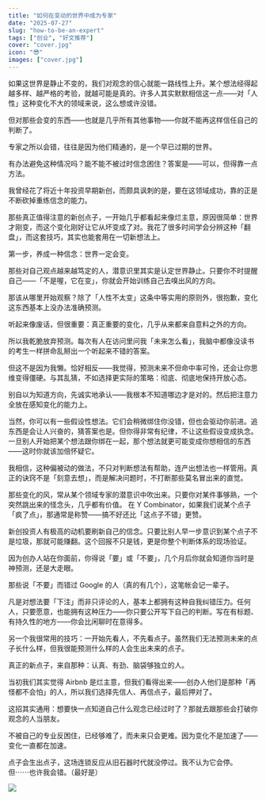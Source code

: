 ```yaml
---
title: "如何在变动的世界中成为专家"
date: "2025-07-27"
slug: "how-to-be-an-expert"
tags: ["创业", "好文推荐"]
cover: "cover.jpg"
icon: "😎"
images: ["cover.jpg"]
---
```

如果这世界是静止不变的，我们对观念的信心就能一路线性上升。某个想法经得起越多样、越严格的考验，就越可能是真的。许多人其实默默相信这一点——对「人性」这种变化不大的领域来说，这么想或许没错。



但对那些会变的东西——也就是几乎所有其他事物——你就不能再这样信任自己的判断了。



专家之所以会错，往往是因为他们精通的，是一个早已过期的世界。



有办法避免这种情况吗？能不能不被过时信念困住？答案是——可以，但得靠一点方法。



我曾经花了将近十年投资早期新创，而颇具讽刺的是，要在这领域成功，靠的正是不断砍掉重练信念的能力。



那些真正值得注意的新创点子，一开始几乎都看起来像烂主意，原因很简单：世界才刚变，而这个变化刚好让它从坏变成了对。我花了很多时间学会分辨这种「翻盘」，而这套技巧，其实也能套用在一切新想法上。



第一步，养成一种信念：世界一定会变。



那些对自己观点越来越笃定的人，潜意识里其实是认定世界静止。只要你不时提醒自己——「不是喔，它在变」，你就会开始训练自己去嗅出风的方向。



那该从哪里开始观察？除了「人性不太变」这条中等实用的原则外，很抱歉，变化这东西基本上没办法准确预测。



听起来像废话，但很重要：真正重要的变化，几乎从来都来自意料之外的方向。



所以我乾脆放弃预测。每次有人在访问里问我「未来怎么看」，我脑中都像没读书的考生一样拼命乱掰出一个听起来不错的答案。



但这不是因为我懒。恰好相反——我觉得，预测未来不但命中率可怜，还会让你思维变得僵硬。与其乱猜，不如选择更实际的策略：彻底、彻底地保持开放心态。



别自以为知道方向，先诚实地承认——我根本不知道哪边才是对的。然后把注意力全放在感知变化的能力上。



当然，你可以有一些假设性想法。它们会稍微绑住你没错，但也会驱动你前进。追东西是会让人兴奋的，猜答案也是。但你得非常有纪律，不让这些假设变成执念。
一旦别人开始把某个想法跟你绑在一起，那个想法就更可能变成你想相信的东西——这时你就该加倍怀疑它。



我相信，这种偏被动的做法，不只对判断想法有帮助，连产出想法也一样管用。真正的诀窍不是「刻意去想」，而是解决问题时，不打断那些莫名冒出来的直觉。



那些变化的风，常从某个领域专家的潜意识中吹出来。只要你对某件事够熟，一个突然跳出来的怪念头，几乎都有价值。
在 Y Combinator，如果我们说某个点子「疯了点」，那通常是称赞——搞不好还比「这点子不错」更赞。



新创投资人有极高的动机要刷新自己的信念。只要比别人早一步意识到某个点子不是垃圾，那就可能赚翻。这个回报不只是钱，更是你整个判断体系的现场验证。



因为创办人站在你面前，你得说「要」或「不要」，几个月后你就会知道你当时是神预测，还是大走眼。



那些说「不要」而错过 Google 的人（真的有几个），这笔帐会记一辈子。



凡是对想法要「下注」而非只评论的人，基本上都拥有这种自我纠错压力。任何人，只要愿意，也能拥有这种压力——你只要公开写下自己的判断。写在有标题、有持久性的地方——你会比闲聊时在意得多。



另一个我很常用的技巧：一开始先看人，不先看点子。虽然我们无法预测未来的点子长什么样，但我很能预测什么样的人会生出未来的点子。



真正的新点子，来自那种：认真、有劲、脑袋够独立的人。



当初我们其实觉得 Airbnb 是烂主意，但我们看得出来——创办人他们是那种「再怪都不会怕」的人，所以我们选择先信人、再信点子，最后押对了。



这招其实通用：想要快一点知道自己什么观念已经过时了？那就去跟那些会打破你观念的人当朋友。



不被自己的专业反困住，已经够难了，而未来只会更难。因为变化不是加速了——变化一直都在加速。



点子会生出点子，这场连锁反应从旧石器时代就没停过。我不认为它会停。
但⋯⋯也许我会错。（最好是）




![](https://prod-files-secure.s3.us-west-2.amazonaws.com/112d0858-5090-4d34-a606-b75eb8d65fd2/46476355-9cf3-4e99-9b7a-3531bc426380/1000202064.png?X-Amz-Algorithm=AWS4-HMAC-SHA256&X-Amz-Content-Sha256=UNSIGNED-PAYLOAD&X-Amz-Credential=ASIAZI2LB466TYC7GRGQ%2F20250927%2Fus-west-2%2Fs3%2Faws4_request&X-Amz-Date=20250927T152819Z&X-Amz-Expires=3600&X-Amz-Security-Token=IQoJb3JpZ2luX2VjEBoaCXVzLXdlc3QtMiJGMEQCIAOUpXLQRVvd5PQWk6tAaXBUQvEQ%2BB%2B6ykanuNO0xaQ%2FAiALldXEfuBFfyoVaWRk%2Fi%2BV7c613LY3h%2FQ7o1mjwk25YiqIBAij%2F%2F%2F%2F%2F%2F%2F%2F%2F%2F8BEAAaDDYzNzQyMzE4MzgwNSIMCzMmyXBJ7OIU4JuQKtwDvG3OzcXcpQMPtEr8ChBU18%2BtLew8YLqtGw0dnE5QZCLpoDp5CEZaq%2FgGnMoZgG3xIojZ3e8zDGJ1hiWq61oaofmLyaBuazTdrnnG43EnyuYmeKPOmXYDr5Mi2uGU253RR3bEI7qhNjjV%2B5dB%2F5k%2FZwHlB22Y%2FkrKI9L%2FfpaB%2FVl4AIRwuph7YpvcN2N33azIHnwy%2F%2FapcxLyYGeHuS%2B3WtrgaKfAPplw5cilc23vg6ZCqQqxqKLmZs9mcIu9vEwB49dJgArrrREtdbeTIqhRcb2JiYemvsOpLS2lwWOH2I%2BR7D4Kl9Zydn2wm8L6x1p4D%2Fo2Ej9uLUnexFes4NpsRx2ktwrjHkgZEAbP6IrjmK%2FNFr2pbhrnG7e9Im01D58MK9ty8qlCMMeHZmFKVM6xeh7QI%2FbdYzcGygpBz5cSxlIZYHmygH0VTIvZKKxbeKRGNJcsvZAm8cKsGmoUZb8HA6OcHDq7%2FOnkF4htVsWOT9YF%2Bfon3NttwK4i9HMA%2Bo8qMSnFYNz4GdzGbsjXz9zbsxBESMxUvF9yRN3Qs3SjFP4eHElTAt9GIgmc8x5CF%2FfoFDFSFyCqXwLHpCl%2FMzlfy6kkvFFYKsKmtSErdR88vrMKkdsMVN4IdlGe44IwjuPexgY6pgF8CVtv2bVZYvh2VVPPJNwH1uMYLBcMIXLuiUGxx8CWYqBCpZnJk2XZB4fQyfhrtA%2B1JKRx8tWyt0CleByMQ195AbVfv%2BhsfQl1PESe0h9nj0gRExzrcPIfhllqPj3iMgCR7Zs%2FudWDis24%2FBm3%2BBazBDWdP7gbeTcNxbhnkdKnU4VHyBz4pmKeK%2BFKn8fd%2BRsGi2qqUsgngQFViVB5%2BWRnB3tTvzjK&X-Amz-Signature=39c576a6e4c829f8f1332d12dc5e568138ffd05ae6add700223411e9089e63d0&X-Amz-SignedHeaders=host&x-amz-checksum-mode=ENABLED&x-id=GetObject)

